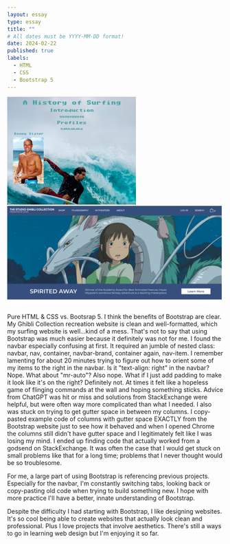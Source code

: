 ```yaml
---
layout: essay
type: essay
title: ""
# All dates must be YYYY-MM-DD format!
date: 2024-02-22
published: true
labels:
  - HTML
  - CSS
  - Bootstrap 5
---
```


<img src="../img/firstwebsite.png" alt="firstweb" width="300px"> <img src="../img/newwebsite.png" alt="newweb" width="500px">

Pure HTML & CSS vs. Bootsrap 5. I think the benefits of Bootstrap are clear. My Ghibli Collection recreation website is clean and well-formatted, which my surfing website is well...kind of a mess. That's not to say that using Bootstrap was much easier because it definitely was not for me. I found the navbar especially confusing at first. It required an jumble of nested class: navbar, nav, container, navbar-brand, container again, nav-item. I remember lamenting for about 20 minutes trying to figure out how to orient some of my items to the right in the navbar. Is it "text-align: right" in the navbar? Nope. What about "mr-auto"? Also nope. What if I just add padding to make it look like it's on the right? Definitely not. At times it felt like a hopeless game of flinging commands at the wall and hoping something sticks. Advice from ChatGPT was hit or miss and solutions from StackExchange were helpful, but were often way more complicated than what I needed. I also was stuck on trying to get gutter space in between my columns. I copy-pasted example code of columns with gutter space EXACTLY from the Bootstrap website just to see how it behaved and when I opened Chrome the columns still didn't have gutter space and I legitimately felt like I was losing my mind. I ended up finding code that actually worked from a godsend on StackExchange. It was often the case that I would get stuck on small problems like that for a long time; problems that I never thought would be so troublesome. 

For me, a large part of using Bootstrap is referencing previous projects. Especially for the navbar, I'm constantly switching tabs, looking back or copy-pasting old code when trying to build something new. I hope with more practice I'll have a better, innate understanding of Bootstrap. 

Despite the difficulty I had starting with Bootstrap, I like designing websites. It's so cool being able to create websites that actually look clean and professional. Plus I love projects that involve aesthetics. There's still a ways to go in learning web design but I'm enjoying it so far. 
